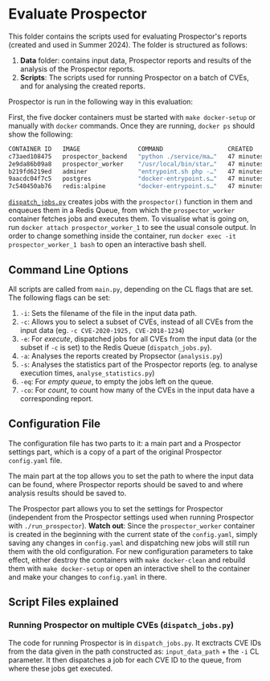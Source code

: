 # Evaluate Prospector

This folder contains the scripts used for evaluating Prospector's reports (created and used in Summer 2024). The folder is structured as follows:

1. **Data** folder: contains input data, Prospector reports and results of the analysis of the Prospector reports.
2. **Scripts**: The scripts used for running Prospector on a batch of CVEs, and for analysing the created reports.

Prospector is run in the following way in this evaluation:

First, the five docker containers must be started with `make docker-setup` or manually with `docker` commands. Once they are running, `docker ps` should show the following:

```bash
CONTAINER ID   IMAGE                COMMAND                  CREATED          STATUS          PORTS                                       NAMES
c73aed108475   prospector_backend   "python ./service/ma…"   47 minutes ago   Up 47 minutes   0.0.0.0:8000->8000/tcp, :::8000->8000/tcp   prospector_backend_1
2e9da86b09a8   prospector_worker    "/usr/local/bin/star…"   47 minutes ago   Up 47 minutes                                               prospector_worker_1
b219fd6219ed   adminer              "entrypoint.sh php -…"   47 minutes ago   Up 47 minutes   0.0.0.0:8080->8080/tcp, :::8080->8080/tcp   prospector_adminer_1
9aacdc04f7c5   postgres             "docker-entrypoint.s…"   47 minutes ago   Up 47 minutes   0.0.0.0:5432->5432/tcp, :::5432->5432/tcp   db
7c540450ab76   redis:alpine         "docker-entrypoint.s…"   47 minutes ago   Up 47 minutes   0.0.0.0:6379->6379/tcp, :::6379->6379/tcp   prospector_redis_1
```

[`dispatch_jobs.py`](#running-prospector-on-multiple-cves-dispatch_jobspy) creates jobs with the `prospector()` function in them and enqueues
them in a Redis Queue, from which the `prospector_worker` container fetches jobs and executes them. To visualise what is going on, run
`docker attach prospector_worker_1` to see the usual console output. In order to change something inside the container, run `docker exec -it prospector_worker_1 bash` to open an interactive bash shell.

## Command Line Options

All scripts are called from `main.py`, depending on the CL flags that are set. The following flags can be set:

1. `-i`: Sets the filename of the file in the input data path.
2. `-c`: Allows you to select a subset of CVEs, instead of all CVEs from the input data (eg. `-c CVE-2020-1925, CVE-2018-1234`)
3. `-e`: For *execute*, dispatched jobs for all CVEs from the input data (or the subset if `-c` is set) to the Redis Queue (`dispatch_jobs.py`).
4. `-a`: Analyses the reports created by Propsector (`analysis.py`)
5. `-s`: Analyses the statistics part of the Prospector reports (eg. to analyse execution times, `analyse_statistics.py`)
6. `-eq`: For *empty queue*, to empty the jobs left on the queue.
7. `-co`: For *count*, to count how many of the CVEs in the input data have a corresponding report.

## Configuration File

The configuration file has two parts to it: a main part and a Prospector settings part, which is a copy of a part of the original Prospector `config.yaml` file.

The main part at the top allows you to set the path to where the input data can be found, where Prospector reports should be saved to and where analysis results should be saved to.

The Prospector part allows you to set the settings for Prospector (independent from the Prospector settings used when running Prospector with `./run_prospector`). **Watch out**: Since the `prospector_worker` container is created in the beginning with the current state of the `config.yaml`, simply saving any changes in `config.yaml` and dispatching new jobs will still run them with the old configuration. For new configuration parameters to take effect, either destroy the containers with `make docker-clean` and rebuild them with `make docker-setup` or open an interactive shell to the container and make your changes to `config.yaml` in there.

## Script Files explained

### Running Prospector on multiple CVEs (`dispatch_jobs.py`)

The code for running Prospector is in `dispatch_jobs.py`. It exctracts CVE IDs from the data given in the path constructed as: `input_data_path` + the `-i` CL parameter. It then dispatches a job for each CVE ID to the queue, from where these jobs get executed.